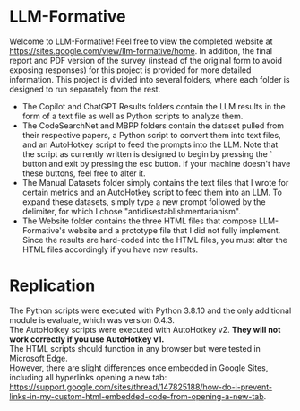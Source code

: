 # LLM-Formative

Welcome to LLM-Formative! Feel free to view the completed website at https://sites.google.com/view/llm-formative/home.
In addition, the final report and PDF version of the survey (instead of the original form to avoid exposing responses) for this project is provided for more detailed information.
This project is divided into several folders, where each folder is designed to run separately from the rest.
- The Copilot and ChatGPT Results folders contain the LLM results in the form of a text file as well as Python scripts to analyze them.
- The CodeSearchNet and MBPP folders contain the dataset pulled from their respective papers, a Python script to convert them into text files, and an AutoHotkey script to feed the prompts into the LLM. Note that the script as currently written is designed to begin by pressing the ` button and exit by pressing the esc button. If your machine doesn't have these buttons, feel free to alter it.
- The Manual Datasets folder simply contains the text files that I wrote for certain metrics and an AutoHotkey script to feed them into an LLM. To expand these datasets, simply type a new prompt followed by the delimiter, for which I chose "antidisestablishmentarianism".
- The Website folder contains the three HTML files that compose LLM-Formative's website and a prototype file that I did not fully implement. Since the results are hard-coded into the HTML files, you must alter the HTML files accordingly if you have new results.

# Replication

The Python scripts were executed with Python 3.8.10 and the only additional module is evaluate, which was version 0.4.3.  
The AutoHotkey scripts were executed with AutoHotkey v2. **They will not work correctly if you use AutoHotkey v1.**  
The HTML scripts should function in any browser but were tested in Microsoft Edge.  
However, there are slight differences once embedded in Google Sites, including all hyperlinks opening a new tab: https://support.google.com/sites/thread/147825188/how-do-i-prevent-links-in-my-custom-html-embedded-code-from-opening-a-new-tab.
